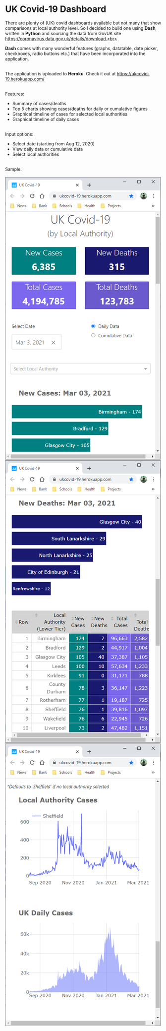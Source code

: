 # UK Covid-19 Dashboard
There are plenty of (UK) covid dashboards available but not many that show comparisons at local authority level. So I decided to build one using **Dash**, written in **Python** and sourcing the data from GovUK site https://coronavirus.data.gov.uk/details/download.<br><br>

**Dash** comes with many wonderful features (graphs, datatable, date picker, checkboxes, radio buttons etc.) that have been incorporated into the application.<br><br>

The application is uploaded to **Heroku**. Check it out at https://ukcovid-19.herokuapp.com/<br><br>

Features:
- Summary of cases/deaths
- Top 5 charts showing cases/deaths for daily or cumulative figures
- Graphical timeline of cases for selected local authorities
- Graphical timeline of daily cases<br><br>

Input options:
- Select date (starting from Aug 12, 2020)
- View daily data or cumulative data
- Select local authorities<br><br>

Sample.<br><br>
![alt text](https://github.com/waiky8/ukcovid-19/blob/main/screenshots/screenshot1.png)
![alt text](https://github.com/waiky8/ukcovid-19/blob/main/screenshots/screenshot2.png)
![alt text](https://github.com/waiky8/ukcovid-19/blob/main/screenshots/screenshot3.png)
